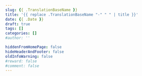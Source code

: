 ```yaml
---
slug: {{ .TranslationBaseName }}
title: '{{ replace .TranslationBaseName "-" " " | title }}'
date: {{ .Date }}
draft: true
tags: []
categories: []
#author: ''

hiddenFromHomePage: false
hideHeaderAndFooter: false
oldInfoWarning: false
#reward: false
#comment: false
---
```


